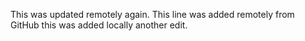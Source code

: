 This was updated remotely again.
This line was added remotely from GitHub
this was added locally
another  edit.